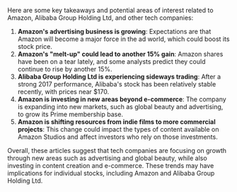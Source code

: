 Here are some key takeaways and potential areas of interest related to Amazon, Alibaba Group Holding Ltd, and other tech companies:

1. **Amazon's advertising business is growing**: Expectations are that Amazon will become a major force in the ad world, which could boost its stock price.
2. **Amazon's "melt-up" could lead to another 15% gain**: Amazon shares have been on a tear lately, and some analysts predict they could continue to rise by another 15%.
3. **Alibaba Group Holding Ltd is experiencing sideways trading**: After a strong 2017 performance, Alibaba's stock has been relatively stable recently, with prices near $170.
4. **Amazon is investing in new areas beyond e-commerce**: The company is expanding into new markets, such as global beauty and advertising, to grow its Prime membership base.
5. **Amazon is shifting resources from indie films to more commercial projects**: This change could impact the types of content available on Amazon Studios and affect investors who rely on those investments.

Overall, these articles suggest that tech companies are focusing on growth through new areas such as advertising and global beauty, while also investing in content creation and e-commerce. These trends may have implications for individual stocks, including Amazon and Alibaba Group Holding Ltd.
